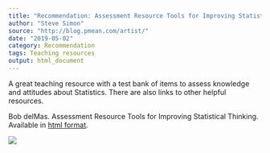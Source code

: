 ```yaml
---
title: "Recommendation: Assessment Resource Tools for Improving Statistical Thinking"
author: "Steve Simon"
source: "http://blog.pmean.com/artist/"
date: "2019-05-02"
category: Recommendation
tags: Teaching resources
output: html_document
---
```


A great teaching resource with a test bank of items to assess knowledge
and attitudes about Statistics. There are also links to other helpful
resources.

<!---More--->

Bob delMas. Assessment Resource Tools for Improving Statistical
Thinking. Available in [html
format](https://apps3.cehd.umn.edu/artist/index.html).

![](../../../web/images/19/artist01.png)





